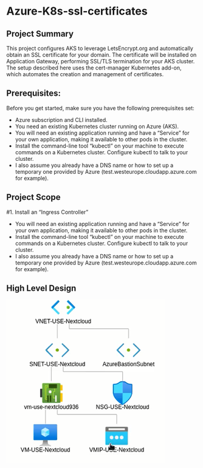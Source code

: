 # Azure-K8s-ssl-certificates

## Project Summary 
This project configures AKS to leverage LetsEncrypt.org and automatically obtain an SSL certificate for your domain. The certificate will be installed on Application Gateway, performing SSL/TLS termination for your AKS cluster. The setup described here uses the cert-manager Kubernetes add-on, which automates the creation and management of certificates.

## Prerequisites:
Before you get started, make sure you have the following prerequisites set:

- Azure subscription and CLI installed.
- You need an existing Kubernetes cluster running on Azure (AKS).
- You will need an existing application running and have a “Service” for your own application, making it available to other pods in the cluster.
- Install the command-line tool “kubectl” on your machine to execute commands on a Kubernetes cluster. Configure kubectl to talk to your cluster.
- I also assume you already have a DNS name or how to set up a temporary one provided by Azure (test.westeurope.cloudapp.azure.com for example).

## Project Scope
#1. Install an “Ingress Controller”
- You will need an existing application running and have a “Service” for your own application, making it available to other pods in the cluster.
- Install the command-line tool “kubectl” on your machine to execute commands on a Kubernetes cluster. Configure kubectl to talk to your cluster.
- I also assume you already have a DNS name or how to set up a temporary one provided by Azure (test.westeurope.cloudapp.azure.com for example).

## High Level Design

![ssl design](<azure vm and web server.PNG>)
